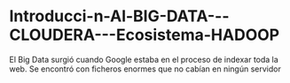 # Introducci-n-Al-BIG-DATA---CLOUDERA---Ecosistema-HADOOP
El Big Data surgió cuando Google estaba en el proceso de indexar toda la web. Se encontró con ficheros enormes que no cabían en ningún servidor
